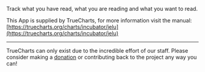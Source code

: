 Track what you have read, what you are reading and what you want to read.

This App is supplied by TrueCharts, for more information visit the manual: [https://truecharts.org/charts/incubator/jelu](https://truecharts.org/charts/incubator/jelu)

---

TrueCharts can only exist due to the incredible effort of our staff.
Please consider making a [donation](https://truecharts.org/sponsor) or contributing back to the project any way you can!
